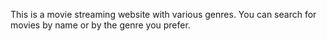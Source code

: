 This is a movie streaming website with various genres. You can search for movies by name or by the genre you prefer.
